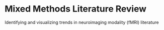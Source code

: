 # Mixed Methods Literature Review
Identifying and visualizing trends in neuroimaging modality (fMRI) literature 
